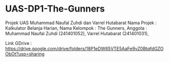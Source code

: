 # UAS-DP1-The-Gunners
Projek UAS Muhammad Naufal Zuhdi dan Varrel Hutabarat
Nama Projek   : Kalkulator Belanja Harian,
Nama Kelompok : The Gunners,
Anggota       : Muhammad Naufal Zuhdi (241401052),
                Varrel Hutabarat (241401031),
                
Link GDrive   : https://drive.google.com/drive/folders/18P1eDW65VTE5AaFe9vZ0BtqfdGZOObOt?usp=sharing

